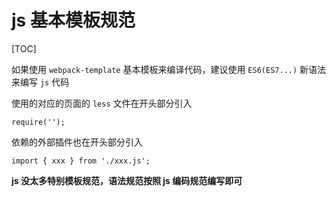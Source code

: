 # js 基本模板规范
[TOC]

如果使用 `webpack-template` 基本模板来编译代码，建议使用 `ES6(ES7...)` 新语法来编写 `js` 代码

使用的对应的页面的 `less` 文件在开头部分引入
```
require('');
```

依赖的外部插件也在开头部分引入
```
import { xxx } from './xxx.js';
```

**js 没太多特别模板规范，语法规范按照 js 编码规范编写即可**